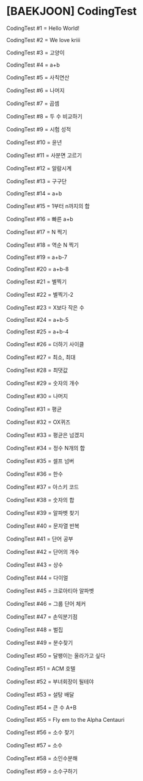 # [BAEKJOON] CodingTest

CodingTest #1 = Hello World!

CodingTest #2 = We love kriii

CodingTest #3 = 고양이

CodingTest #4 = a+b

CodingTest #5 = 사칙연산

CodingTest #6 = 나머지

CodingTest #7 = 곱셈

CodingTest #8 = 두 수 비교하기

CodingTest #9 = 시험 성적

CodingTest #10 = 윤년

CodingTest #11 = 사분면 고르기

CodingTest #12 = 알람시계

CodingTest #13 = 구구단

CodingTest #14 = a+b

CodingTest #15 = 1부터 n까지의 합

CodingTest #16 = 빠른 a+b

CodingTest #17 = N 찍기

CodingTest #18 = 역순 N 찍기

CodingTest #19 = a+b-7

CodingTest #20 = a+b-8

CodingTest #21 = 별찍기

CodingTest #22 = 별찍기-2

CodingTest #23 = X보다 작은 수

CodingTest #24 = a+b-5

CodingTest #25 = a+b-4

CodingTest #26 = 더하기 사이클

CodingTest #27 = 최소, 최대 

CodingTest #28 = 최댓값 

CodingTest #29 = 숫자의 개수 

CodingTest #30 = 나머지 

CodingTest #31 = 평균 

CodingTest #32 = OX퀴즈 

CodingTest #33 = 평균은 넘겠지 

CodingTest #34 = 정수 N개의 합 

CodingTest #35 = 셀프 넘버 

CodingTest #36 = 한수 

CodingTest #37 = 아스키 코드 

CodingTest #38 = 숫자의 합 

CodingTest #39 = 알파벳 찾기 

CodingTest #40 = 문자열 반복 

CodingTest #41 = 단어 공부 

CodingTest #42 = 단어의 개수 

CodingTest #43 = 상수 

CodingTest #44 = 다이얼 

CodingTest #45 = 크로아티아 알파벳 

CodingTest #46 = 그룹 단어 체커 

CodingTest #47 = 손익분기점

CodingTest #48 = 벌집 

CodingTest #49 = 분수찾기 

CodingTest #50 = 달팽이는 올라가고 싶다

CodingTest #51 = ACM 호텔 

CodingTest #52 = 부녀회장이 될테야 

CodingTest #53 = 설탕 배달 

CodingTest #54 = 큰 수 A+B 

CodingTest #55 = Fly em to the Alpha Centauri 

CodingTest #56 = 소수 찾기 

CodingTest #57 = 소수

CodingTest #58 = 소인수분해 

CodingTest #59 = 소수구하기  
